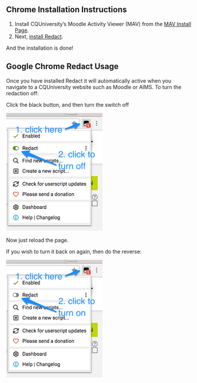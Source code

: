 ## Chrome Installation Instructions

1. Install CQUniversity’s Moodle Activity Viewer (MAV) from the  [MAV Install Page](https://indicators.cqu.edu.au/mav/ "Moodle Activity Viewer").  
2. Next, [install Redact](https://raw.githubusercontent.com/damoclark/Redact/cqu/Redact.user.js).

And the installation is done!

## Google Chrome Redact Usage

Once you have installed Redact it will automatically active when you navigate to a CQUniversity website such as Moodle or AIMS.  To turn the redaction off:

Click the black button, and then turn the switch off

![How to Turn off Redact](Tampermonkey_Redact_On.png "Turn Redact Off")

Now just reload the page.

If you wish to turn it back on again, then do the reverse:

![How to turn on Redact](Redact_Off.png "Turn Redact On")